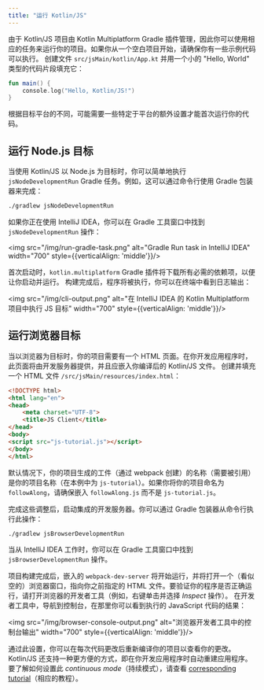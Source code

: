 ```yaml
---
title: "运行 Kotlin/JS"
---
```

由于 Kotlin/JS 项目由 Kotlin Multiplatform Gradle 插件管理，因此你可以使用相应的任务来运行你的项目。如果你从一个空白项目开始，请确保你有一些示例代码可以执行。
创建文件 `src/jsMain/kotlin/App.kt` 并用一个小的 "Hello, World" 类型的代码片段填充它：

```kotlin
fun main() {
    console.log("Hello, Kotlin/JS!")
}
```

根据目标平台的不同，可能需要一些特定于平台的额外设置才能首次运行你的代码。

## 运行 Node.js 目标

当使用 Kotlin/JS 以 Node.js 为目标时，你可以简单地执行 `jsNodeDevelopmentRun` Gradle 任务。例如，这可以通过命令行使用 Gradle 包装器来完成：

```bash
./gradlew jsNodeDevelopmentRun
```

如果你正在使用 IntelliJ IDEA，你可以在 Gradle 工具窗口中找到 `jsNodeDevelopmentRun` 操作：

<img src="/img/run-gradle-task.png" alt="Gradle Run task in IntelliJ IDEA" width="700" style={{verticalAlign: 'middle'}}/>

首次启动时，`kotlin.multiplatform` Gradle 插件将下载所有必需的依赖项，以便让你启动并运行。
构建完成后，程序将被执行，你可以在终端中看到日志输出：

<img src="/img/cli-output.png" alt="在 IntelliJ IDEA 的 Kotlin Multiplatform 项目中执行 JS 目标" width="700" style={{verticalAlign: 'middle'}}/>

## 运行浏览器目标

当以浏览器为目标时，你的项目需要有一个 HTML 页面。在你开发应用程序时，此页面将由开发服务器提供，并且应嵌入你编译后的 Kotlin/JS 文件。
创建并填充一个 HTML 文件 `/src/jsMain/resources/index.html`：

```html
<!DOCTYPE html>
<html lang="en">
<head>
    <meta charset="UTF-8">
    <title>JS Client</title>
</head>
<body>
<script src="js-tutorial.js"></script>
</body>
</html>
```

默认情况下，你的项目生成的工件（通过 webpack 创建）的名称（需要被引用）是你的项目名称（在本例中为 `js-tutorial`）。如果你将你的项目命名为 `followAlong`，请确保嵌入 `followAlong.js` 而不是 `js-tutorial.js`。

完成这些调整后，启动集成的开发服务器。你可以通过 Gradle 包装器从命令行执行此操作：

```bash
./gradlew jsBrowserDevelopmentRun
```

当从 IntelliJ IDEA 工作时，你可以在 Gradle 工具窗口中找到 `jsBrowserDevelopmentRun` 操作。

项目构建完成后，嵌入的 `webpack-dev-server` 将开始运行，并将打开一个（看似空的）浏览器窗口，指向你之前指定的 HTML 文件。要验证你的程序是否正确运行，请打开浏览器的开发者工具（例如，右键单击并选择 _Inspect_ 操作）。
在开发者工具中，导航到控制台，在那里你可以看到执行的 JavaScript 代码的结果：

<img src="/img/browser-console-output.png" alt="浏览器开发者工具中的控制台输出" width="700" style={{verticalAlign: 'middle'}}/>

通过此设置，你可以在每次代码更改后重新编译你的项目以查看你的更改。Kotlin/JS 还支持一种更方便的方式，即在你开发应用程序时自动重建应用程序。
要了解如何设置此 _continuous mode_（持续模式），请查看 [corresponding tutorial](dev-server-continuous-compilation)（相应的教程）。